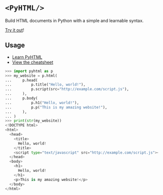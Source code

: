 # `<PyHTML/>`

Build HTML documents in Python with a simple and learnable syntax.

[Try it out](https://comp1010unsw.github.io/pyhtml-demo/)!

## Usage

* [Learn PyHTML](./learn/index.md)
* [View the cheatsheet](./learn/cheatsheet.md)

```py
>>> import pyhtml as p
>>> my_website = p.html(
...     p.head(
...         p.title("Hello, world!"),
...         p.script(src="http://example.com/script.js"),
...     ),
...     p.body(
...         p.h1("Hello, world!"),
...         p.p("This is my amazing website!"),
...     ),
... )
>>> print(str(my_website))
<!DOCTYPE html>
<html>
  <head>
    <title>
      Hello, world!
    </title>
    <script type="text/javascript" src="http://example.com/script.js"></script>
  </head>
  <body>
    <h1>
      Hello, world!
    </h1>
    <p>This is my amazing website!</p>
  </body>
</html>

```
